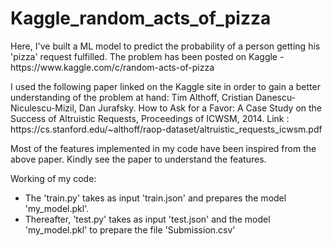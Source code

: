 # Kaggle_random_acts_of_pizza

<p>Here, I've built a ML model to predict the probability of a person getting his 'pizza' request fulfilled. The problem has been posted on Kaggle - https://www.kaggle.com/c/random-acts-of-pizza </p>

<p>I used the following paper linked on the Kaggle site in order to gain a better understanding of the problem at hand: Tim Althoff, Cristian Danescu-Niculescu-Mizil, Dan Jurafsky. How to Ask for a Favor: A Case Study on the Success of Altruistic Requests, Proceedings of ICWSM, 2014.
Link : https://cs.stanford.edu/~althoff/raop-dataset/altruistic_requests_icwsm.pdf</p>

<p>Most of the features implemented in my code have been inspired from the above paper. Kindly see the paper to understand the features.</p>

Working of my code:
<ul>
  <li>The 'train.py' takes as input 'train.json' and prepares the model 'my_model.pkl'.</li>
  <li>Thereafter, 'test.py' takes as input 'test.json' and the model 'my_model.pkl' to prepare the file 'Submission.csv'</li>
</ul>
